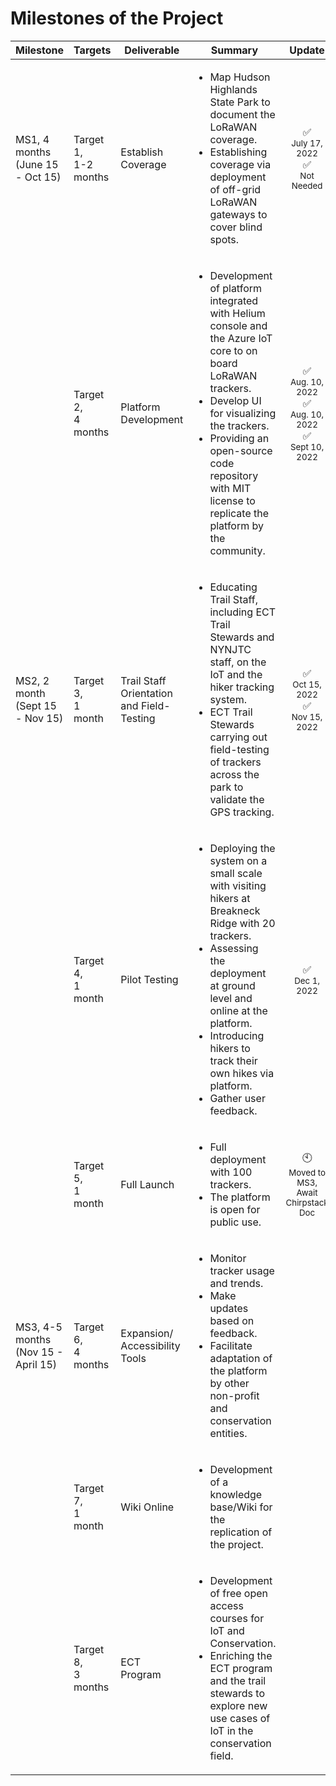 # Milestones of the Project

| Milestone | Targets | Deliverable | Summary |Update|
| ------ | ------ | ------ | ------ |------ |
| MS1, 4 months<br>(June 15 - Oct 15) | Target 1,<br>1-2 months | Establish Coverage | <ul><li>Map Hudson Highlands State Park to document the LoRaWAN coverage.</li><li>Establishing coverage via deployment of off-grid LoRaWAN gateways to cover blind spots.</li></ul>|<p align="center">:white_check_mark:<br><sub>July 17, 2022</sub><br>:white_check_mark: <br> <sub>Not Needed</sub></p>|
|         |Target 2, <br>4 months|Platform Development|<ul><li>Development of platform integrated with Helium console and the Azure IoT core to on board LoRaWAN trackers.</li><li>Develop UI for visualizing the trackers.</li><li>Providing an open-source code repository with MIT license  to replicate the platform by the community. </li></ul>|<p align="center">:white_check_mark: <br><sub>Aug. 10, 2022</sub><br>:white_check_mark:<br><sub>Aug. 10, 2022</sub><br>:white_check_mark:<br><sub>Sept 10, 2022</sub></p>|
| MS2, 2 month<br>(Sept 15 - Nov 15) | Target 3,<br> 1 month | Trail Staff Orientation and Field-Testing | <ul><li>Educating Trail Staff, including ECT Trail Stewards and NYNJTC staff, on the IoT and the hiker tracking system.</li><li>ECT Trail Stewards carrying out field-testing of trackers across the park to validate the GPS tracking.</li></ul>|<p align="center">:white_check_mark: <br><sub>Oct 15, 2022</sub><br>:white_check_mark:<br><sub>Nov 15, 2022</sub></p>|
|         |Target 4, <br>1 month|Pilot Testing|<ul><li>Deploying the system on a small scale with visiting hikers at Breakneck Ridge with 20 trackers.</li><li>Assessing the deployment at ground level and online at the platform.</li><li>Introducing hikers to track their own hikes via platform.</li><li>Gather user feedback.</li></ul>|<p align="center">:white_check_mark: <br><sub>Dec 1, 2022</sub></p>|
|         |Target 5, <br>1 month|Full Launch|<ul><li>Full deployment with 100 trackers.</li><li>The platform is open for public use.</li></ul>|<p align="center">:clock10: <br><sub>Moved to MS3, Await Chirpstack Doc</sub></p>|
| MS3, 4-5 months<br>(Nov 15 - April 15)| Target 6,<br>4 months | Expansion/ Accessibility Tools | <ul><li>Monitor tracker usage and trends.</li><li>Make updates based on feedback.</li><li>Facilitate adaptation of the platform by other non-profit and conservation entities.</li></ul>|
|         |Target 7, <br>1 month|Wiki Online|<ul><li>Development of a knowledge base/Wiki for the replication of the project.</li></ul>|
|         |Target 8, <br>3 months|ECT Program|<ul><li>Development of free open access courses for IoT and Conservation.</li><li>Enriching the ECT program and the trail stewards to explore new use cases of IoT in the conservation field.</li></ul>|

